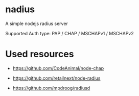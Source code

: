 # nadius

A simple nodejs radius server

Supported Auth type: PAP / CHAP / MSCHAPv1 / MSCHAPv2

Used resources
==============
* https://github.com/CodeAnimal/node-chap
* https://github.com/retailnext/node-radius

* https://github.com/mpdroog/radiusd

